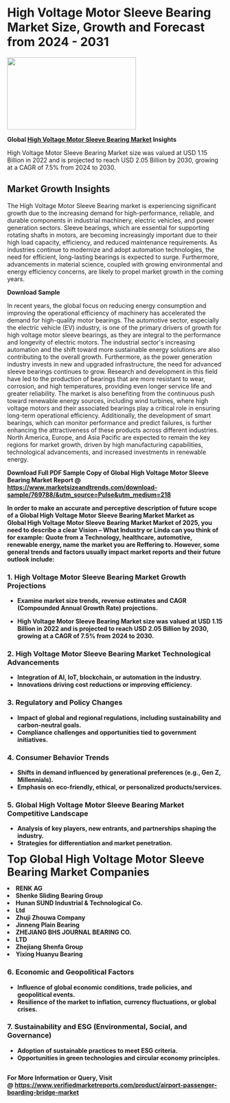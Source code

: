 <H1>High Voltage Motor Sleeve Bearing Market Size, Growth and Forecast from 2024 - 2031</H1><img class="aligncenter size-medium wp-image-584254" src="https://thirdeyenews.in/wp-content/uploads/2024/09/Global-Market-Research-300x168.jpeg" alt="" width="300" height="168" /><p><strong>Global&nbsp;<a href="https://www.marketsizeandtrends.com/download-sample/769788/&amp;utm_source=Pulse&amp;utm_medium=218">High Voltage Motor Sleeve Bearing Market</a> Insights</strong></p><p>High Voltage Motor Sleeve Bearing Market size was valued at USD 1.15 Billion in 2022 and is projected to reach USD 2.05 Billion by 2030, growing at a CAGR of 7.5% from 2024 to 2030.</p><p><h2>Market Growth Insights</h2> <p>The High Voltage Motor Sleeve Bearing market is experiencing significant growth due to the increasing demand for high-performance, reliable, and durable components in industrial machinery, electric vehicles, and power generation sectors. Sleeve bearings, which are essential for supporting rotating shafts in motors, are becoming increasingly important due to their high load capacity, efficiency, and reduced maintenance requirements. As industries continue to modernize and adopt automation technologies, the need for efficient, long-lasting bearings is expected to surge. Furthermore, advancements in material science, coupled with growing environmental and energy efficiency concerns, are likely to propel market growth in the coming years.</p> <p><strong>Download Sample</strong></p> <p>In recent years, the global focus on reducing energy consumption and improving the operational efficiency of machinery has accelerated the demand for high-quality motor bearings. The automotive sector, especially the electric vehicle (EV) industry, is one of the primary drivers of growth for high voltage motor sleeve bearings, as they are integral to the performance and longevity of electric motors. The industrial sector's increasing automation and the shift toward more sustainable energy solutions are also contributing to the overall growth. Furthermore, as the power generation industry invests in new and upgraded infrastructure, the need for advanced sleeve bearings continues to grow. Research and development in this field have led to the production of bearings that are more resistant to wear, corrosion, and high temperatures, providing even longer service life and greater reliability. The market is also benefiting from the continuous push toward renewable energy sources, including wind turbines, where high voltage motors and their associated bearings play a critical role in ensuring long-term operational efficiency. Additionally, the development of smart bearings, which can monitor performance and predict failures, is further enhancing the attractiveness of these products across different industries. North America, Europe, and Asia Pacific are expected to remain the key regions for market growth, driven by high manufacturing capabilities, technological advancements, and increased investments in renewable energy. <p><strong></p><p><span class=""><strong>Download Full PDF Sample Copy of Global High Voltage Motor Sleeve Bearing Market Report</strong> @ <a href="https://www.marketsizeandtrends.com/download-sample/769788/&amp;utm_source=Pulse&amp;utm_medium=218" target="_blank">https://www.marketsizeandtrends.com/download-sample/769788/&amp;utm_source=Pulse&amp;utm_medium=218</a></span></p><p>In order to make an accurate and perceptive description of future scope of a Global&nbsp;High Voltage Motor Sleeve Bearing Market Market as Global&nbsp;High Voltage Motor Sleeve Bearing Market Market of 2025, you need to describe a clear Vision &ndash; What Industry or Linda can you think of for example: Quote from a Technology, healthcare, automotive, renewable energy, name the market you are Reffering to. However, some general trends and factors usually impact market reports and their future outlook include:</p><h3>1.&nbsp;<strong>High Voltage Motor Sleeve Bearing Market Growth Projections</strong></h3><ul><li>Examine market size trends, revenue estimates and CAGR (Compounded Annual Growth Rate) projections.</li><li><p>High Voltage Motor Sleeve Bearing Market size was valued at USD 1.15 Billion in 2022 and is projected to reach USD 2.05 Billion by 2030, growing at a CAGR of 7.5% from 2024 to 2030.</p></li></ul><h3>2.&nbsp;<strong>High Voltage Motor Sleeve Bearing Market Technological Advancements</strong></h3><ul><li>Integration of AI, IoT, blockchain, or automation in the industry.</li><li>Innovations driving cost reductions or improving efficiency.</li></ul><h3>3.&nbsp;<strong>Regulatory and Policy Changes</strong></h3><ul><li>Impact of global and regional regulations, including sustainability and carbon-neutral goals.</li><li>Compliance challenges and opportunities tied to government initiatives.</li></ul><h3>4.&nbsp;<strong>Consumer Behavior Trends</strong></h3><ul><li>Shifts in demand influenced by generational preferences (e.g., Gen Z, Millennials).</li><li>Emphasis on eco-friendly, ethical, or personalized products/services.</li></ul><h3>5.&nbsp;<strong>Global High Voltage Motor Sleeve Bearing Market Competitive Landscape</strong></h3><ul><li>Analysis of key players, new entrants, and partnerships shaping the industry.</li><li>Strategies for differentiation and market penetration.</li></ul><p data-pm-slice="1 1 []"><span style="color: inherit; font-family: inherit; font-size: 25px;">Top Global High Voltage Motor Sleeve Bearing Market Companies</span></p><div class="" data-test-id=""><p><li>RENK AG</li><li> Shenke Sliding Bearing Group</li><li> Hunan SUND Industrial & Technological Co.</li><li> Ltd</li><li> Zhuji Zhouwa Company</li><li> Jinneng Plain Bearing</li><li> ZHEJIANG BHS JOURNAL BEARING CO.</li><li>LTD</li><li> Zhejiang Shenfa Group</li><li> Yixing Huanyu Bearing</li></p></div><h3>6.&nbsp;<strong>Economic and Geopolitical Factors</strong></h3><ul><li>Influence of global economic conditions, trade policies, and geopolitical events.</li><li>Resilience of the market to inflation, currency fluctuations, or global crises.</li></ul><h3>7.&nbsp;<strong>Sustainability and ESG (Environmental, Social, and Governance)</strong></h3><ul><li>Adoption of sustainable practices to meet ESG criteria.</li><li>Opportunities in green technologies and circular economy principles.</li></ul><h2><strong style="font-size: 14px;">For More Information or Query, Visit @&nbsp;</strong><a style="background-color: #ffffff; font-size: 14px;" href="https://www.marketsizeandtrends.com/report/high-voltage-motor-sleeve-bearing-market/" target="_blank">https://www.verifiedmarketreports.com/product/airport-passenger-boarding-bridge-market</a></h2>
